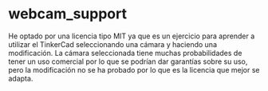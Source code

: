 # webcam_support
He optado por una licencia tipo MIT ya que es un ejercicio para aprender a utilizar el TinkerCad seleccionando una cámara y haciendo una modificación. La cámara seleccionada tiene muchas probabilidades de tener un uso comercial por lo que se podrían dar garantías sobre su uso, pero la modificación no se ha probado por lo que es la licencia que mejor se adapta.
